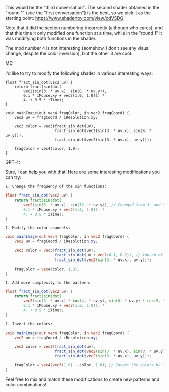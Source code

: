 This would be the "third conversation". The second shader obtained in the "round 1" (see the "first conversation") is the best,
so we pick it as the starting point: https://www.shadertoy.com/view/ddVSDG

Note that it did the section numbering incorrectly (although who cares), and that this time it only modified
one function at a time, while in the "round 1" it was modifying both functions in the shader.

The mod number 4 is not interesting (somehow, I don't see any visual change, despite the color inversion),
but the other 3 are cool.

ME:

I'd like to try to modify the following shader in various interesting ways:

```
float fract_sin_dot(vec2 uv) {
    return fract(sin(dot(
        vec2(sin(3. * uv.x), sin(8. * uv.y)),
        0.1 * iMouse.xy + vec2(1.0, 1.0))) *
        4. + 0.5 * iTime);
}

void mainImage(out vec4 fragColor, in vec2 fragCoord) {
    vec2 uv = fragCoord / iResolution.xy;

    vec3 color = vec3(fract_sin_dot(uv),
                      fract_sin_dot(vec2(sin(3. * uv.x), sin(8. * uv.y))),
                      fract_sin_dot(vec2(sin(3. * uv.x), uv.y)));

    fragColor = vec4(color, 1.0);
}
```

GPT-4:

Sure, I can help you with that! Here are some interesting modifications you can try:

    1. Change the frequency of the sin functions:
    
```glsl
float fract_sin_dot(vec2 uv) {
    return fract(sin(dot(
        vec2(sin(5. * uv.x), sin(12. * uv.y)), // Changed from 3. and 8. to 5. and 12.
        0.1 * iMouse.xy + vec2(1.0, 1.0))) *
        4. + 0.5 * iTime);
}
```

    1. Modify the color channels:
    
```glsl
void mainImage(out vec4 fragColor, in vec2 fragCoord) {
    vec2 uv = fragCoord / iResolution.xy;

    vec3 color = vec3(fract_sin_dot(uv),
                      fract_sin_dot(uv + vec2(0.1, 0.2)), // Add an offset to the UV coordinates
                      fract_sin_dot(vec2(sin(3. * uv.x), uv.y)));

    fragColor = vec4(color, 1.0);
}
```

    1. Add more complexity to the pattern:

```glsl
float fract_sin_dot(vec2 uv) {
    return fract(sin(dot(
        vec2(sin(3. * uv.x) * cos(4. * uv.y), sin(8. * uv.y) * cos(5. * uv.x)), // Multiply sin and cos functions
        0.1 * iMouse.xy + vec2(1.0, 1.0))) *
        4. + 0.5 * iTime);
}
```

    1. Invert the colors:

```glsl
void mainImage(out vec4 fragColor, in vec2 fragCoord) {
    vec2 uv = fragCoord / iResolution.xy;

    vec3 color = vec3(fract_sin_dot(uv),
                      fract_sin_dot(vec2(sin(3. * uv.x), sin(8. * uv.y))),
                      fract_sin_dot(vec2(sin(3. * uv.x), uv.y)));

    fragColor = vec4(vec3(1.0) - color, 1.0); // Invert the colors by subtracting them from 1.0
}
```

Feel free to mix and match these modifications to create new patterns and color combinations!


